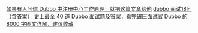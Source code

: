 [如果有人问你 Dubbo 中注册中心工作原理，就把这篇文章给他](https://mp.weixin.qq.com/s?__biz=MzkzODE3OTI0Ng==&mid=2247491247&idx=1&sn=7599b574d5f25a97cb400d917f61bb82&source=41#wechat_redirect)
[dubbo 面试18问（含答案）](https://mp.weixin.qq.com/s/Kz0s9K3J9Lpvh37oP_CtCA)
[史上最全 40 道 Dubbo 面试题及答案，看完碾压面试官](https://mp.weixin.qq.com/s/PdWRHgm83XwPYP08KnkIsw)
[Dubbo 的 8000 字图文详解，建议收藏](https://mp.weixin.qq.com/s/bwLSxsTRwhyOh_gTU0GVnQ)
[]()